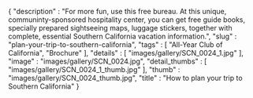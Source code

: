 {
  "description" : "For more fun, use this free bureau. At this unique, communinty-sponsored hospitality center, you can get free guide books, specially prepared sightseeing maps, luggage stickers, together with complete, essential Southern California vacation information.",
  "slug" : "plan-your-trip-to-southern-california",
  "tags" : [
              "All-Year Club of California",
              "Brochure"
            ],
  "details" : [
                 "images/gallery/SCN_0024_1.jpg"
               ],
  "image" : "images/gallery/SCN_0024.jpg",
  "detail_thumbs" : [
                       "images/gallery/SCN_0024_1_thumb.jpg"
                     ],
  "thumb" : "images/gallery/SCN_0024_thumb.jpg",
  "title" : "How to plan your trip to Southern California"
}
